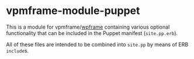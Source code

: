 vpmframe-module-puppet
======================

This is a module for vpmframe/[wpframe](https://github.com/vanpattenmedia/wpframe) containing various optional functionality that can be included in the Puppet manifest (`site.pp.erb`).

All of these files are intended to be combined into `site.pp` by means of ERB `include`s.
